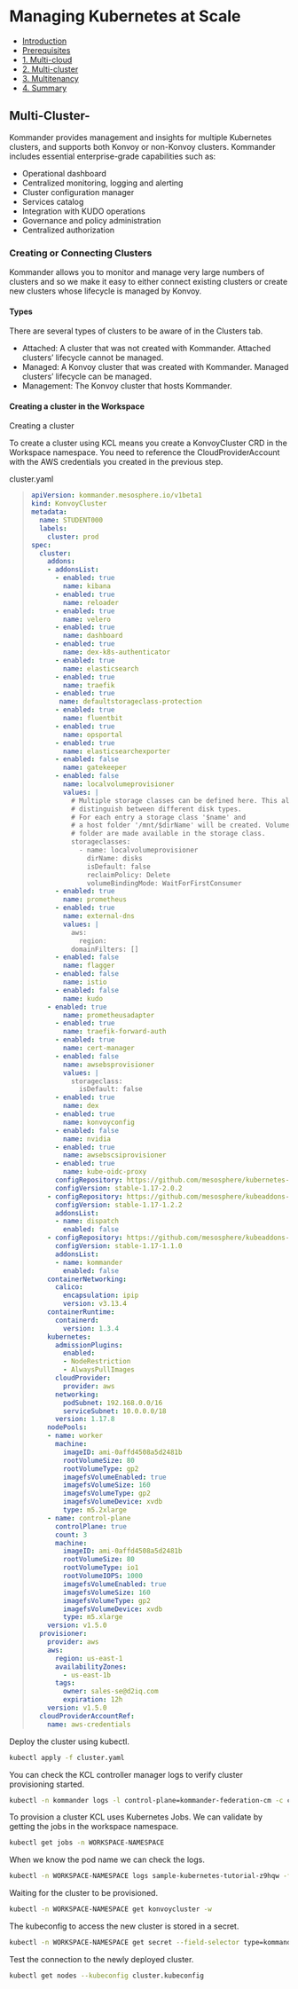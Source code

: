 # Managing Kubernetes at Scale

* [Introduction](https://github.com/mesosphere/kommander-workshop-student/blob/master/README.md#introduction)
* [Prerequisites](https://github.com/mesosphere/kommander-workshop-student/blob/master/README.md#Prerequisites)
* [1. Multi-cloud](https://github.com/mesosphere/kommander-workshop-student/blob/master/multi-cloud-lab.md#Multi-cloud-lab)
* [2. Multi-cluster](https://github.com/mesosphere/kommander-workshop-student/blob/master/multi-cluster-lab.md#Multi-Cluster-Lab)
* [3. Multitenancy](https://github.com/mesosphere/kommander-workshop-student/blob/master/multitenancy-lab.md#Multitenancy-Lab)
* [4. Summary](https://github.com/mesosphere/kommander-workshop-student/blob/master/summary.md#Summary)

## Multi-Cluster-

Kommander provides management and insights for multiple Kubernetes clusters, and supports both Konvoy or non-Konvoy clusters. Kommander includes essential enterprise-grade capabilities such as:

- Operational dashboard
- Centralized monitoring, logging and alerting
- Cluster configuration manager
- Services catalog
- Integration with KUDO operations
- Governance and policy administration
- Centralized authorization

### Creating or Connecting Clusters

Kommander allows you to monitor and manage very large numbers of clusters and so we make it easy to either connect existing clusters or create new clusters whose lifecycle is managed by Konvoy.

#### Types

There are several types of clusters to be aware of in the Clusters tab.

- Attached: A cluster that was not created with Kommander. Attached clusters’ lifecycle cannot be managed.
- Managed: A Konvoy cluster that was created with Kommander. Managed clusters’ lifecycle can be managed.
- Management: The Konvoy cluster that hosts Kommander.

#### Creating a cluster in the Workspace

Creating a cluster

To create a cluster using KCL means you create a KonvoyCluster CRD in the Workspace namespace. You need to reference the CloudProviderAccount with the AWS credentials you created in the previous step.

cluster.yaml
> ```yaml
> apiVersion: kommander.mesosphere.io/v1beta1
> kind: KonvoyCluster
> metadata:
>   name: STUDENT000
>   labels:
>     cluster: prod
> spec:
>   cluster:
>     addons:
>     - addonsList:
>       - enabled: true
>         name: kibana
>       - enabled: true
>         name: reloader
>       - enabled: true
>         name: velero
>       - enabled: true
>         name: dashboard
>       - enabled: true
>         name: dex-k8s-authenticator
>       - enabled: true
>         name: elasticsearch
>       - enabled: true
>         name: traefik
>       - enabled: true
>        name: defaultstorageclass-protection
>       - enabled: true
>         name: fluentbit
>       - enabled: true
>         name: opsportal
>       - enabled: true
>         name: elasticsearchexporter
>       - enabled: false
>         name: gatekeeper
>       - enabled: false
>         name: localvolumeprovisioner
>         values: |
>           # Multiple storage classes can be defined here. This allows to, e.g.,
>           # distinguish between different disk types.
>           # For each entry a storage class '$name' and
>           # a host folder '/mnt/$dirName' will be created. Volumes mounted to this
>           # folder are made available in the storage class.
>           storageclasses:
>             - name: localvolumeprovisioner
>               dirName: disks
>               isDefault: false
>               reclaimPolicy: Delete
>               volumeBindingMode: WaitForFirstConsumer
>       - enabled: true
>         name: prometheus
>       - enabled: true
>         name: external-dns
>         values: |
>           aws:
>             region:
>           domainFilters: []
>       - enabled: false
>         name: flagger
>       - enabled: false
>         name: istio
>       - enabled: false
>         name: kudo
>     - enabled: true
>         name: prometheusadapter
>       - enabled: true
>         name: traefik-forward-auth
>       - enabled: true
>         name: cert-manager
>       - enabled: false
>         name: awsebsprovisioner
>         values: |
>           storageclass:
>             isDefault: false
>       - enabled: true
>         name: dex
>       - enabled: true
>         name: konvoyconfig
>       - enabled: false
>         name: nvidia
>       - enabled: true
>         name: awsebscsiprovisioner
>       - enabled: true
>         name: kube-oidc-proxy
>       configRepository: https://github.com/mesosphere/kubernetes-base-addons
>       configVersion: stable-1.17-2.0.2
>     - configRepository: https://github.com/mesosphere/kubeaddons-dispatch
>       configVersion: stable-1.17-1.2.2
>       addonsList:
>       - name: dispatch
>         enabled: false
>     - configRepository: https://github.com/mesosphere/kubeaddons-kommander
>       configVersion: stable-1.17-1.1.0
>       addonsList:
>       - name: kommander
>         enabled: false
>     containerNetworking:
>       calico:
>         encapsulation: ipip
>         version: v3.13.4
>     containerRuntime:
>       containerd:
>         version: 1.3.4
>     kubernetes:
>       admissionPlugins:
>         enabled:
>         - NodeRestriction
>         - AlwaysPullImages
>       cloudProvider:
>         provider: aws
>       networking:
>         podSubnet: 192.168.0.0/16
>         serviceSubnet: 10.0.0.0/18
>       version: 1.17.8
>     nodePools:
>     - name: worker
>       machine:
>         imageID: ami-0affd4508a5d2481b
>         rootVolumeSize: 80
>         rootVolumeType: gp2
>         imagefsVolumeEnabled: true
>         imagefsVolumeSize: 160
>         imagefsVolumeType: gp2
>         imagefsVolumeDevice: xvdb
>         type: m5.2xlarge
>     - name: control-plane
>       controlPlane: true
>       count: 3
>       machine:
>         imageID: ami-0affd4508a5d2481b
>         rootVolumeSize: 80
>         rootVolumeType: io1
>         rootVolumeIOPS: 1000
>         imagefsVolumeEnabled: true
>         imagefsVolumeSize: 160
>         imagefsVolumeType: gp2
>         imagefsVolumeDevice: xvdb
>         type: m5.xlarge
>     version: v1.5.0
>   provisioner:
>     provider: aws
>     aws:
>       region: us-east-1
>       availabilityZones:
>         - us-east-1b
>       tags:
>         owner: sales-se@d2iq.com
>         expiration: 12h
>     version: v1.5.0
>   cloudProviderAccountRef:
>     name: aws-credentials
> ```

Deploy the cluster using kubectl.

```bash
kubectl apply -f cluster.yaml
```

You can check the KCL controller manager logs to verify cluster provisioning started.

```bash
kubectl -n kommander logs -l control-plane=kommander-federation-cm -c controller-manager
```

To provision a cluster KCL uses Kubernetes Jobs.  We can validate by getting the jobs in the workspace namespace.

```bash
kubectl get jobs -n WORKSPACE-NAMESPACE
```

When we know the pod name we can check the logs.

```bash
kubectl -n WORKSPACE-NAMESPACE logs sample-kubernetes-tutorial-z9hqw -f
```

Waiting for the cluster to be provisioned.

```bash
kubectl -n WORKSPACE-NAMESPACE get konvoycluster -w
```

The kubeconfig to access the new cluster is stored in a secret.

```bash
kubectl -n WORKSPACE-NAMESPACE get secret --field-selector type=kommander.mesosphere.io/kubeconfig -o=jsonpath="{.items[0].data.kubeconfig}" | base64 -d > cluster.kubeconfig
```

Test the connection to the newly deployed cluster.

```bash
kubectl get nodes --kubeconfig cluster.kubeconfig
```

